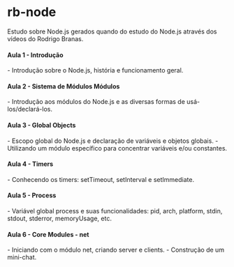 # rb-node
Estudo sobre Node.js gerados quando do estudo do Node.js através dos vídeos do Rodrigo Branas.

<h4>Aula 1 - Introdução</h4>
- Introdução sobre o Node.js, história e funcionamento geral.

<h4>Aula 2 - Sistema de Módulos Módulos</h4>
- Introdução aos módulos do Node.js e as diversas formas de usá-los/declará-los.

<h4>Aula 3 - Global Objects</h4>
- Escopo global do Node.js e declaração de variáveis e objetos globais.
- Utilizando um módulo específico para concentrar variáveis e/ou constantes.

<h4>Aula 4 - Timers</h4>
- Conhecendo os timers: setTimeout, setInterval e setImmediate.

<h4>Aula 5 - Process</h4>
- Variável global process e suas funcionalidades: pid, arch, platform, stdin, stdout, stderror, memoryUsage, etc.

<h4>Aula 6 - Core Modules - net</h4>
- Iniciando com o módulo net, criando server e clients.
- Construção de um mini-chat.
